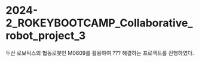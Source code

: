 # 2024-2_ROKEYBOOTCAMP_Collaborative_robot_project_3
두산 로보틱스의 협동로봇인 M0609를 활용하여 ??? 해결하는 프로젝트를 진행하였다.
